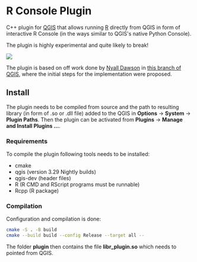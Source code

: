 # R Console Plugin

C++ plugin for [QGIS](https://qgis.org/) that allows running [R](https://cran.r-project.org/) directly from QGIS in form of interactive R Console (in the ways similar to QGIS's native Python Console).

The plugin is highly experimental and quite likely to break!

![](https://img.shields.io/badge/lifecycle-experimental-orange)

The plugin is based on off work done by [Nyall Dawson](https://github.com/nyalldawson) in [this branch of QGIS](https://github.com/nyalldawson/QGIS/tree/r_console), where the initial steps for the implementation were proposed.

## Install

The plugin needs to be compiled from source and the path to resulting library (in form of .so or .dll file) added to the QGIS in **Options** -> **System** -> **Plugin Paths**. Then the plugin can be activated from **Plugins** -> **Manage and Install Plugins ...**.

### Requirements

To compile the plugin following tools needs to be installed:

- cmake
- qgis (version 3.29 Nightly builds)
- qgis-dev (header files)
- R (R CMD and RScript programs must be runnable)
- Rcpp (R package)

### Compilation

Configuration and compilation is done:

```bash
cmake -S . -B build
cmake --build build --config Release --target all --
```

The folder **plugin** then contains the file **libr_plugin.so** which needs to pointed from QGIS.
